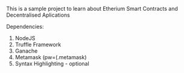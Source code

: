 This is a sample project to learn about Etherium Smart Contracts and Decentralised Aplications

Dependencies:
1. NodeJS
2. Truffle Framework
3. Ganache
4. Metamask (pw=(<usual>.metamask)
5. Syntax Highlighting - optional

